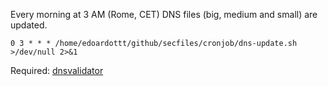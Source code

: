Every morning at 3 AM (Rome, CET) DNS files (big, medium and small) are updated.

```
0 3 * * * /home/edoardottt/github/secfiles/cronjob/dns-update.sh >/dev/null 2>&1
```

Required: [dnsvalidator](https://github.com/vortexau/dnsvalidator)
